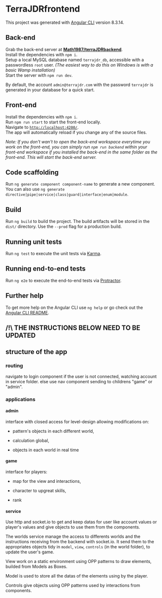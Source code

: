 # TerraJDRfrontend

This project was generated with [Angular CLI](https://github.com/angular/angular-cli) version 8.3.14.

## Back-end

Grab the back-end server at [**Math1987/terraJDRbackend**](https://github.com/Math1987/terraJDRbackend).  
Install the dependencies with `npm i`.  
Setup a local MySQL database named `terrajdr_db`, accessible with a passwordless `root` user. *(The easiest way to do this on Windows is with a basic Wamp installation)*  
Start the server with `npm run dev`.

By default, the account `admin@terrajdr.com` with the password `terrajdr` is generated in your database for a quick start.

## Front-end

Install the dependencies with `npm i`.  
Run `npm run start` to start the front-end locally.  
Navigate to [`http://localhost:4200/`](http://localhost:4200/).  
The app will automatically reload if you change any of the source files.

*Note: If you don't wan't to open the back-end workspace everytime you work on the front-end, you can simply run `npm run backend` within your front-end workspace if you installed the back-end in the same folder as the front-end. This will start the back-end server.*

## Code scaffolding

Run `ng generate component component-name` to generate a new component. You can also use `ng generate directive|pipe|service|class|guard|interface|enum|module`.

## Build

Run `ng build` to build the project. The build artifacts will be stored in the `dist/` directory. Use the `--prod` flag for a production build.

## Running unit tests

Run `ng test` to execute the unit tests via [Karma](https://karma-runner.github.io).

## Running end-to-end tests

Run `ng e2e` to execute the end-to-end tests via [Protractor](http://www.protractortest.org/).

## Further help

To get more help on the Angular CLI use `ng help` or go check out the [Angular CLI README](https://github.com/angular/angular-cli/blob/master/README.md).

## /!\ THE INSTRUCTIONS BELOW NEED TO BE UPDATED

## structure of the app

### routing 
navigate to login component if the user is not connected, watching account in service folder.
else use nav component sending to childrens "game" or "admin".

### applications
#### admin
interface with closed access for level-design allowing modifications on:

- pattern's objects in each different world,

- calculation global,

- objects in each world in real time

#### game
interface for players:

- map for the view and interactions,

- character to upgreat skills,

- rank 


#### service
Use http and socket.io to get and keep datas for user like account values or player's values and give objects to use them from the components.

The worlds service manage the access to differents worlds and the instructions receiving from the backend with socket.io.
It send them to the appropriates objects tidy in `model`, `view`, `controls` (in the world folder), to update the user's game.

View work on a static environment using OPP patterns to draw elements, builded from Models as Boxes. 

Model is used to store all the datas of the elements using by the player.

Controls give objects using OPP patterns used by interactions from components.


